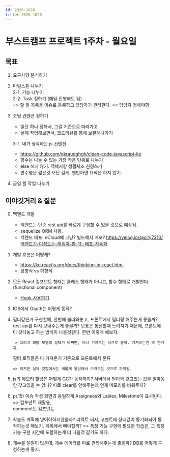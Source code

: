 ```yaml
---
id: 2020-1026
title: 2020-1026
---
```


# 부스트캠프 프로젝트 1주차 - 월요일

## 목표

1. 요구사항 분석하기

2. 마일스톤 나누기  
   2-1. 기능 나누기  
   2-2. Task 정하기 (매일 진행해도 됨)  
   => 할 일 목록을 이슈로 등록하고 담당자가 관리한다. << 담당자 정해야함

3. 코딩 컨벤션 정하기

   - 일단 하나 정해서, 그걸 기준으로 따라가고
   - 실제 작업해보면서, 코드리뷰를 통해 보완해나가기

   3-1. 내가 생각하는 js 컨벤션

   - https://github.com/qkraudghgh/clean-code-javascript-ko
   - 함수는 나눌 수 있는 가장 작은 단위로 나누기
   - else 쓰지 않기. 객체지향 생활체조 신경쓰기
   - 변수명은 짧은것 보단 길게. 왠만하면 요약은 하지 않기.

4. 금일 할 작업 나누기

## 이야깃거리 & 질문

0.  백엔드 개발

    - 백엔드는 단순 rest api를 빠르게 구성할 수 있을 것으로 예상됨.
    - sequelize ORM 사용.
    - 백엔드 배포. nCloud에 그냥? 빌드해서 배포?
      https://velog.io/@city7310/백엔드가-이정도는-해줘야-함-11.-배포-자동화

1.  개발 흐름은 어떻게?

    - https://ko.reactjs.org/docs/thinking-in-react.html
    - 상향식 vs 하향식

1.  모든 React 컴포넌트 형태는 클래스 형태가 아니고, 함수 형태로 개발한다.(functional component)

    - [Hook 사용하기](https://ko.reactjs.org/docs/hooks-reference.html#usestate)

1.  IOS에서 Oauth는 어떻게 동작?

1.  필터같은거 구현할때, 한번에 불러와놓고, 프론트에서 필터링 해주는게 좋을까? rest api를 다시 보내주는게 좋을까? 보통은 통신할때 느려지기 때문에, 프론트에 다 갖다놓고 하는 방식이 나을것같다. 한번 이렇게 해보자.

        -> 그리고 해당 모델의 상태가 바뀌면, 다시 가져오는 식으로 동작. 가져오는건 딱 한가지.

    필터 로직들은 다 가져온거 기준으로 프론트에서 분류

        => 하지만 실제 깃헙에서는 새롭게 통신해서 가져오는 것으로 파악됨.

1.  js의 메모리 할당은 어떻게 GC가 동작하지? 서버에서 받아와 갖고있는 값을 얼마동안 갖고있을 수 있나? 따로 clear를 안해주는데 언제 메모리를 비워주지?
1.  pt.15) 이슈 작성 화면과 동일하게 Assignees와 Lables, Milestone이 표시된다. => 컴포넌트 재활용,  
    comment도 컴포넌트

1.  학습도 계획에 넣어야하지않을까? 리액트 써서, 코멘트에 상태값이 동기화되어 동작하는것 해보기. 계획에서 빼야할까? => 특정 기능 구현에 필요한 학습은, 그 특정 기능 구현 시간에 포함하는게 더 나을것 같기도 하다.

1.  개수를 쓸일이 많은데, 개수 데이터를 따로 관리해주는게 좋을까? DB를 어떻게 구성하는게 좋지.
